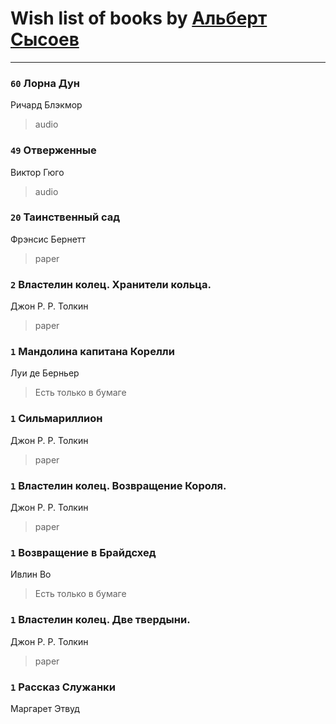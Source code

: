 # Wish list of books by [Альберт Сысоев](http://vk.com/id47446642)
---

### `60` Лорна Дун
Ричард Блэкмор
> audio

### `49` Отверженные
Виктор Гюго
> audio

### `20` Таинственный сад
Фрэнсис Бернетт
> paper

### `2` Властелин колец. Хранители кольца.
Джон Р. Р. Толкин
> paper

### `1` Мандолина капитана Корелли
Луи де Берньер
> Есть только в бумаге

### `1` Сильмариллион
Джон Р. Р. Толкин
> paper

### `1` Властелин колец. Возвращение Короля.
Джон Р. Р. Толкин
> paper

### `1` Возвращение в Брайдсхед
Ивлин Во
> Есть только в бумаге

### `1` Властелин колец. Две твердыни.
Джон Р. Р. Толкин
> paper

### `1` Рассказ Служанки
Маргарет Этвуд

